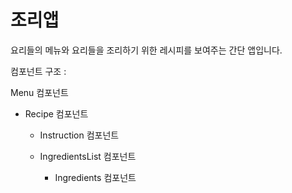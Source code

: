 # 조리앱



요리들의 메뉴와 요리들을 조리하기 위한 레시피를 보여주는 간단 앱입니다.



컴포넌트 구조 : 

Menu 컴포넌트

* Recipe 컴포넌트

  * Instruction 컴포넌트

  * IngredientsList 컴포넌트

    * Ingredients 컴포넌트

    

